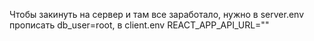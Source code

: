 Чтобы закинуть на сервер и там все заработало, нужно в server.env прописать db_user=root, в client.env REACT_APP_API_URL=""
